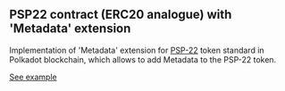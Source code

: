 ## PSP22 contract (ERC20 analogue) with 'Metadata' extension

Implementation of 'Metadata' extension for [PSP-22](https://github.com/w3f/PSPs/blob/master/PSPs/psp-22.md) token standard in Polkadot blockchain, which allows to add Metadata to the PSP-22 token.

[See example](https://supercolony-net.github.io/openbrush-contracts/smart-contracts/psp22/extensions/metadata)
